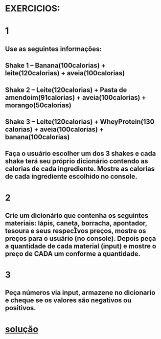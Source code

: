 # EXERCICIOS:

# 1 
## Use as seguintes informações: 

## Shake 1 – Banana(100calorias) + leite(120calorias) + aveia(100calorias)

## Shake 2 – Leite(120calorias) + Pasta de amendoim(91calorias) + aveia(100calorias) + morango(50calorias)

## Shake 3 – Leite(120calorias) + WheyProtein(130 calorias) + aveia(100calorias) + banana(100calorias)

## Faça o usuário escolher um dos 3 shakes e cada shake terá seu próprio dicionário contendo as calorias de cada ingrediente. Mostre as calorias de cada ingrediente escolhido no console.

# 2 

## Crie um dicionário que contenha os seguintes materiais: lápis, caneta, borracha, apontador, tesoura e seus respecvos preços, mostre os preços para o usuário (no console). Depois peça a quantidade de cada material (input) e mostre o preço de CADA um conforme a quantidade.

# 3 

## Peça números via input, armazene no dicionario e cheque se os valores são negativos ou positivos.


# [solução](solução.md)


